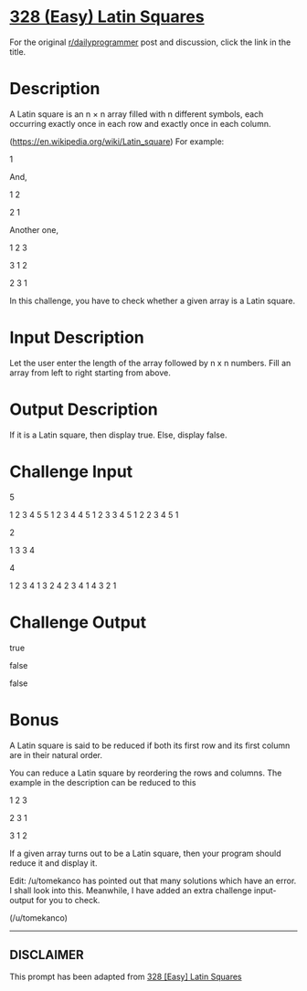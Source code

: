 # [328 (Easy) Latin Squares](https://www.reddit.com/r/dailyprogrammer/comments/6v29zk/170821_challenge_328_easy_latin_squares/)

For the original [r/dailyprogrammer](https://www.reddit.com/r/dailyprogrammer/) post and discussion, click the link in the title.

# Description
A Latin square is an n × n array filled with n different symbols, each occurring exactly once in each row and exactly once in each column.

(https://en.wikipedia.org/wiki/Latin_square)
For example:

1

And,

1 2

2 1

Another one, 

1 2 3 

3 1 2

2 3 1

In this challenge, you have to check whether a given array is a Latin square. 

# Input Description
Let the user enter the length of the array followed by n x n numbers. Fill an array from left to right starting from above. 

# Output Description
If it is a Latin square, then display true. Else, display false. 

# Challenge Input
5 

1 2 3 4 5 5 1 2 3 4 4 5 1 2 3 3 4 5 1 2 2 3 4 5 1

2

1 3 3 4

4

1 2 3 4 1 3 2 4 2 3 4 1 4 3 2 1 

# Challenge Output
true

false

false 

# Bonus
A Latin square is said to be reduced if both its first row and its first column are in their natural order.

You can reduce a Latin square by reordering the rows and columns. The example in the description can be reduced to this

1 2 3

2 3 1

3 1 2

If a given array turns out to be a Latin square, then your program should reduce it and display it. 

Edit: /u/tomekanco has pointed out that many solutions which have an error. I shall look into this. Meanwhile, I have added an extra challenge input-output for you to check. 

(/u/tomekanco)

----
## **DISCLAIMER**
This prompt has been adapted from [328 [Easy] Latin Squares](https://www.reddit.com/r/dailyprogrammer/comments/6v29zk/170821_challenge_328_easy_latin_squares/
)
